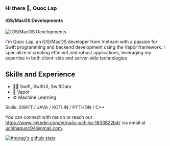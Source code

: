 ### Hi there 👋, Quoc Lap
#### iOS/MacOS Developments 
![iOS/MacOS Developments ](https://scontent-hkg1-2.xx.fbcdn.net/v/t39.30808-6/454039616_1653674562097386_7991259841765427208_n.jpg?_nc_cat=103&ccb=1-7&_nc_sid=127cfc&_nc_ohc=c57sYeDtMxcQ7kNvgEziUVl&_nc_ht=scontent-hkg1-2.xx&cb_e2o_trans=t&oh=00_AYAdkvLywB2QiZKTEEyl2Ci0IJ1VVdf1VcwhtdgBGe9noQ&oe=66B86C6F)

I'm Quoc Lap, an iOS/MacOS developer from Vietnam with a passion for Swift programming and backend development using the Vapor framework. I specialize in creating efficient and robust applications, leveraging my expertise in both client-side and server-side technologies
## Skills and Experience
* 👨‍💻 Swift, SwiftUI, SwiftData
* 💨 Vapor
* ⚙️ Machine Learning

Skills: SWIFT / JAVA / KOTLIN / PYTHON / C++ 

 You can connect with me on  or reach out https://www.linkedin.com/in/quốc-uchiha-1633822b4/ via email at uchihaquoc04@gmail.com.

[![Anurag's github stats](https://github-readme-stats.vercel.app/api?username=qlap04)](https://github.com/anuraghazra/github-readme-stats)
<!--
**qlap04/qlap04** is a ✨ _special_ ✨ repository because its `README.md` (this file) appears on your GitHub profile.

Here are some ideas to get you started:

- 🔭 I’m currently working on ...
- 🌱 I’m currently learning ...
- 👯 I’m looking to collaborate on ...
- 🤔 I’m looking for help with ...
- 💬 Ask me about ...
- 📫 How to reach me: ...
- 😄 Pronouns: ...
- ⚡ Fun fact: ...
-->
